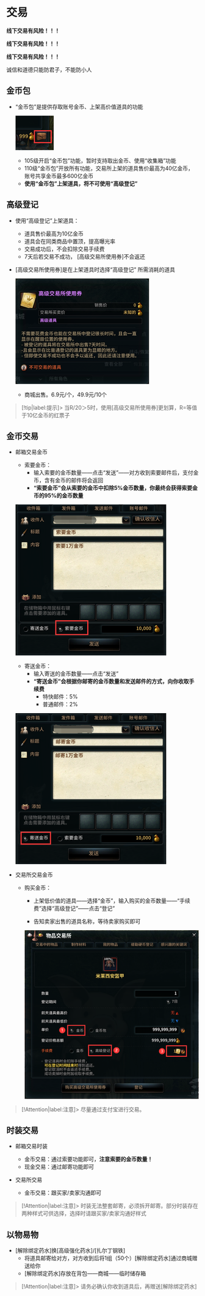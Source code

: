 #   交易
**线下交易有风险！！！**

**线下交易有风险！！！**

**线下交易有风险！！！**

<span title="骗子没🐎" class="heimu">诚信和道德只能防君子，不能防小人</span>

## 金币包
-   “金币包”是提供存取账号金币、上架高价值道具的功能

    ![Alt text](image-3.png)

    -   105级开启“金币包”功能，暂时支持取出金币、使用“收集箱”功能
    -   110级“金币包”开放所有功能，交易所上架的道具售价最高为40亿金币，账号共享金币最多600亿金币
    -   **使用“金币包”上架道具，将不可使用“高级登记”**

##  高级登记
-   使用“高级登记”上架道具：
    -   道具售价最高为10亿金币
    -   道具会在同类商品中置顶，提高曝光率
    -   交易成功后，不会扣除交易手续费
    -   7天后若交易不成功， [高级交易所使用券]不会返还

-   [高级交易所使用券]是在上架道具时选择“高级登记” 所需消耗的道具

    ![Alt text](image-4.png)

    -   商城出售。6.9元/个，49.9元/10个

> [!tip|label:提示]>  当R/20＞5时，使用[高级交易所使用券]更划算，R=等值于10亿金币的红票子
        


##  金币交易
-   邮箱交易金币
    -   索要金币：
        -   输入索要的金币数量——点击“发送”——对方收到索要邮件后，支付金币，含有金币的邮件将会返回
        -   **“索要金币”会从索要的金币中扣除5%金币数量，你最终会获得索要金币的95%的金币数量**

    ![Alt text](image.png ':size=25%')
    -   寄送金币：
        -   输入寄送的金币数量——点击“发送”
        -   **“寄送金币”会根据你邮寄的金币数量和发送邮件的方式，向你收取手续费**
            -   特快邮件：5%
            -   普通邮件：2%

    ![Alt text](image-1.png ':size=25%')

-   交易所交易金币
    -   购买金币：
        -   上架低价值的道具——选择“金币”，输入购买的金币数量——“手续费”选择“高级登记”——点击“登记”

        -   告知卖家出售的道具名称，等待卖家购买即可

        ![Alt text](image-2.png ':size=40%')


> [!Attention|label:注意]>  尽量通过支付宝进行交易。

##  时装交易
-   邮箱交易时装
    -   金币交易：通过索要功能即可，**注意索要的金币数量！**
    -   现金交易：通过邮寄功能即可

-   交易所交易
    -   金币交易：跟买家/卖家沟通即可

> [!Attention|label:注意]> 时装无法整套邮寄，必须拆开邮寄。部分时装存在两种样式可供选择，选择时请跟买家/卖家沟通好样式

##  以物易物
-   [解除绑定药水]换[高级强化药水]/[扎尔丁钢铁]
    -   将道具邮寄给对方，对方收到后将1组（50个）[解除绑定药水]通过商城赠送给你
    -   [解除绑定药水]存放在背包——商城——临时储存箱

> [!Attention|label:注意]>  请务必确认你收到道具后，再赠送[解除绑定药水]





